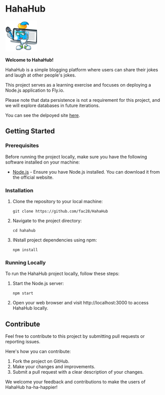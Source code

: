 # HahaHub

<img src="./public/mascot.png" width="100">

**Welcome to HahaHub!**

HahaHub is a simple blogging platform where users can share their jokes and laugh at other people's jokes.

This project serves as a learning exercise and focuses on deploying a Node.js application to Fly.io.

Please note that data persistence is not a requirement for this project, and we will explore databases in future iterations.

You can see the delpoyed site [here](https://hahahub.fly.dev/).

## Getting Started

### Prerequisites

Before running the project locally, make sure you have the following software installed on your machine:

- [Node.js](https://nodejs.org/) - Ensure you have Node.js installed. You can download it from the official website.

### Installation

1. Clone the repository to your local machine:

   ```shell
   git clone https://github.com/fac28/HahaHub

   ```

2. Navigate to the project directory:

   ```shell
   cd hahahub

   ```

3. INstall project dependencies using npm:

   ```shell
   npm install
   ```

### Running Locally

To run the HahaHub project locally, follow these steps:

1. Start the Node.js server:

   ```shell
   npm start

   ```

2. Open your web browser and visit http://localhost:3000 to access HahaHub locally.

## Contribute

Feel free to contribute to this project by submitting pull requests or reporting issues.

Here's how you can contribute:

1. Fork the project on GitHub.
2. Make your changes and improvements.
3. Submit a pull request with a clear description of your changes.

We welcome your feedback and contributions to make the users of HahaHub ha-ha-happier!
